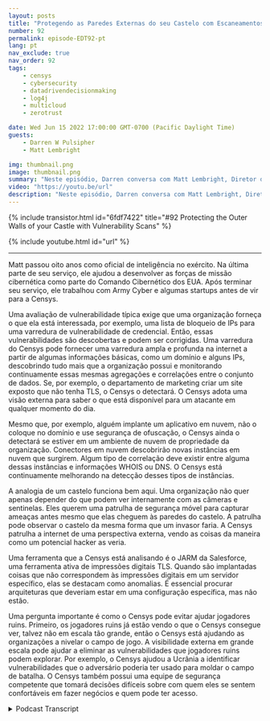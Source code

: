 ```yaml
---
layout: posts
title: "Protegendo as Paredes Externas do seu Castelo com Escaneamentos de Vulnerabilidade."
number: 92
permalink: episode-EDT92-pt
lang: pt
nav_exclude: true
nav_order: 92
tags:
    - censys
    - cybersecurity
    - datadrivendecisionmaking
    - log4j
    - multicloud
    - zerotrust

date: Wed Jun 15 2022 17:00:00 GMT-0700 (Pacific Daylight Time)
guests:
    - Darren W Pulsipher
    - Matt Lembright

img: thumbnail.png
image: thumbnail.png
summary: "Neste episódio, Darren conversa com Matt Lembright, Diretor de Aplicações Federais da Censys, sobre como a Censys avalia a superfície de ataque de dispositivos conectados à internet, permitindo que organizações eliminem vulnerabilidades."
video: "https://youtu.be/url"
description: "Neste episódio, Darren conversa com Matt Lembright, Diretor de Aplicações Federais da Censys, sobre como a Censys avalia a superfície de ataque de dispositivos conectados à internet, permitindo que organizações eliminem vulnerabilidades."
---
```


<div>
{% include transistor.html id="6fdf7422" title="#92 Protecting the Outer Walls of your Castle with Vulnerability Scans" %}

{% include youtube.html id="url" %}
</div>

---

Matt passou oito anos como oficial de inteligência no exército. Na última parte de seu serviço, ele ajudou a desenvolver as forças de missão cibernética como parte do Comando Cibernético dos EUA. Após terminar seu serviço, ele trabalhou com Army Cyber e algumas startups antes de vir para a Censys.

Uma avaliação de vulnerabilidade típica exige que uma organização forneça o que ela está interessada, por exemplo, uma lista de bloqueio de IPs para uma varredura de vulnerabilidade de credencial. Então, essas vulnerabilidades são descobertas e podem ser corrigidas. Uma varredura do Censys pode fornecer uma varredura ampla e profunda na internet a partir de algumas informações básicas, como um domínio e alguns IPs, descobrindo tudo mais que a organização possui e monitorando continuamente essas mesmas agregações e correlações entre o conjunto de dados. Se, por exemplo, o departamento de marketing criar um site exposto que não tenha TLS, o Censys o detectará. O Censys adota uma visão externa para saber o que está disponível para um atacante em qualquer momento do dia.

Mesmo que, por exemplo, alguém implante um aplicativo em nuvem, não o coloque no domínio e use segurança de ofuscação, o Censys ainda o detectará se estiver em um ambiente de nuvem de propriedade da organização. Conectores em nuvem descobrirão novas instâncias em nuvem que surgirem. Algum tipo de correlação deve existir entre alguma dessas instâncias e informações WHOIS ou DNS. O Censys está continuamente melhorando na detecção desses tipos de instâncias.

A analogia de um castelo funciona bem aqui. Uma organização não quer apenas depender do que podem ver internamente com as câmeras e sentinelas. Eles querem uma patrulha de segurança móvel para capturar ameaças antes mesmo que elas cheguem às paredes do castelo. A patrulha pode observar o castelo da mesma forma que um invasor faria. A Censys patrulha a internet de uma perspectiva externa, vendo as coisas da maneira como um potencial hacker as veria.

Uma ferramenta que a Censys está analisando é o JARM da Salesforce, uma ferramenta ativa de impressões digitais TLS. Quando são implantadas coisas que não correspondem às impressões digitais em um servidor específico, elas se destacam como anomalias. É essencial procurar arquiteturas que deveriam estar em uma configuração específica, mas não estão.

Uma pergunta importante é como o Censys pode evitar ajudar jogadores ruins. Primeiro, os jogadores ruins já estão vendo o que o Censys consegue ver, talvez não em escala tão grande, então o Censys está ajudando as organizações a nivelar o campo de jogo. A visibilidade externa em grande escala pode ajudar a eliminar as vulnerabilidades que jogadores ruins podem explorar. Por exemplo, o Censys ajudou a Ucrânia a identificar vulnerabilidades que o adversário poderia ter usado para moldar o campo de batalha. O Censys também possui uma equipe de segurança competente que tomará decisões difíceis sobre com quem eles se sentem confortáveis em fazer negócios e quem pode ter acesso.



<details>
<summary> Podcast Transcript </summary>

<p></p>

</details>
